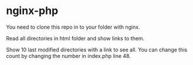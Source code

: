 nginx-php
=========

You need to clone this repo in to your folder with nginx.

Read all directories in html folder and show links to them. 

Show 10 last modified directories with a link to see all. You can change this count by changing the number in index.php line 48.
